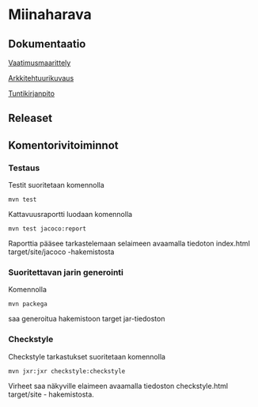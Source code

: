 
# Miinaharava

## Dokumentaatio
[Vaatimusmaarittely](https://github.com/IidaHamalainen/ot-harjoitustyo/blob/master/Miinaharava/dokumentaatio/vaatimusmaarittely.md)

[Arkkitehtuurikuvaus](https://github.com/IidaHamalainen/ot-harjoitustyo/blob/master/Miinaharava/dokumentaatio/arkkitehtuuri.md)

[Tuntikirjanpito](https://github.com/IidaHamalainen/ot-harjoitustyo/blob/master/Miinaharava/dokumentaatio/tuntikirjanpito.md)

## Releaset


## Komentorivitoiminnot
### Testaus
Testit suoritetaan komennolla 

`mvn test`

Kattavuusraportti luodaan komennolla 

`mvn test jacoco:report`

Raporttia pääsee tarkastelemaan selaimeen avaamalla tiedoton index.html target/site/jacoco -hakemistosta

### Suoritettavan jarin generointi
Komennolla 

`mvn packega`

saa generoitua hakemistoon target jar-tiedoston


### Checkstyle
Checkstyle tarkastukset suoritetaan komennolla 

`mvn jxr:jxr checkstyle:checkstyle`

Virheet saa näkyville elaimeen avaamalla tiedoston checkstyle.html target/site - hakemistosta.
